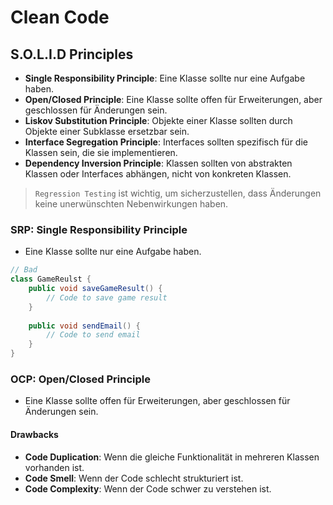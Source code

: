 # Clean Code

## S.O.L.I.D Principles

- **Single Responsibility Principle**: Eine Klasse sollte nur eine Aufgabe haben.
- **Open/Closed Principle**: Eine Klasse sollte offen für Erweiterungen, aber geschlossen für Änderungen sein.
- **Liskov Substitution Principle**: Objekte einer Klasse sollten durch Objekte einer Subklasse ersetzbar sein.
- **Interface Segregation Principle**: Interfaces sollten spezifisch für die Klassen sein, die sie implementieren.
- **Dependency Inversion Principle**: Klassen sollten von abstrakten Klassen oder Interfaces abhängen, nicht von konkreten Klassen.

> `Regression Testing` ist wichtig, um sicherzustellen, dass Änderungen keine unerwünschten Nebenwirkungen haben.

### SRP: Single Responsibility Principle

- Eine Klasse sollte nur eine Aufgabe haben.

```java
// Bad
class GameReulst {
    public void saveGameResult() {
        // Code to save game result
    }
    
    public void sendEmail() {
        // Code to send email
    }
}
```

### OCP: Open/Closed Principle

- Eine Klasse sollte offen für Erweiterungen, aber geschlossen für Änderungen sein.

#### Drawbacks

- **Code Duplication**: Wenn die gleiche Funktionalität in mehreren Klassen vorhanden ist.
- **Code Smell**: Wenn der Code schlecht strukturiert ist.
- **Code Complexity**: Wenn der Code schwer zu verstehen ist.
